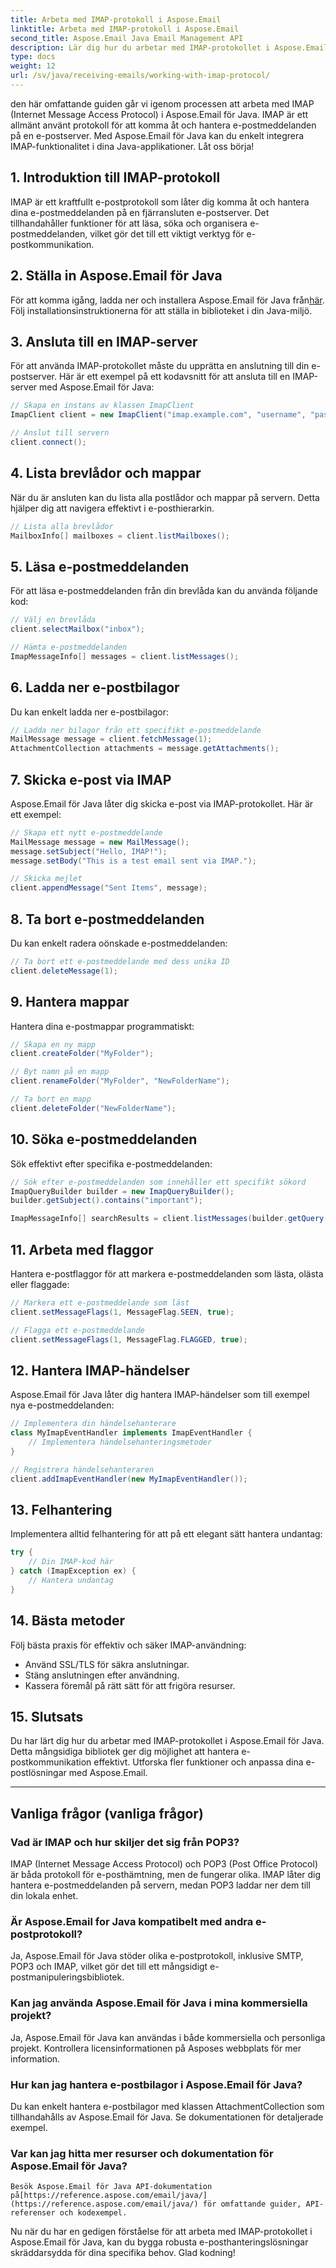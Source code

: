 ```yaml
---
title: Arbeta med IMAP-protokoll i Aspose.Email
linktitle: Arbeta med IMAP-protokoll i Aspose.Email
second_title: Aspose.Email Java Email Management API
description: Lär dig hur du arbetar med IMAP-protokollet i Aspose.Email för Java för att effektivt hantera din e-postkommunikation.
type: docs
weight: 12
url: /sv/java/receiving-emails/working-with-imap-protocol/
---
```


den här omfattande guiden går vi igenom processen att arbeta med IMAP (Internet Message Access Protocol) i Aspose.Email för Java. IMAP är ett allmänt använt protokoll för att komma åt och hantera e-postmeddelanden på en e-postserver. Med Aspose.Email för Java kan du enkelt integrera IMAP-funktionalitet i dina Java-applikationer. Låt oss börja!


## 1. Introduktion till IMAP-protokoll

IMAP är ett kraftfullt e-postprotokoll som låter dig komma åt och hantera dina e-postmeddelanden på en fjärransluten e-postserver. Det tillhandahåller funktioner för att läsa, söka och organisera e-postmeddelanden, vilket gör det till ett viktigt verktyg för e-postkommunikation.

## 2. Ställa in Aspose.Email för Java

 För att komma igång, ladda ner och installera Aspose.Email för Java från[här](https://releases.aspose.com/email/java/). Följ installationsinstruktionerna för att ställa in biblioteket i din Java-miljö.

## 3. Ansluta till en IMAP-server

För att använda IMAP-protokollet måste du upprätta en anslutning till din e-postserver. Här är ett exempel på ett kodavsnitt för att ansluta till en IMAP-server med Aspose.Email för Java:

```java
// Skapa en instans av klassen ImapClient
ImapClient client = new ImapClient("imap.example.com", "username", "password");

// Anslut till servern
client.connect();
```

## 4. Lista brevlådor och mappar

När du är ansluten kan du lista alla postlådor och mappar på servern. Detta hjälper dig att navigera effektivt i e-posthierarkin.

```java
// Lista alla brevlådor
MailboxInfo[] mailboxes = client.listMailboxes();
```

## 5. Läsa e-postmeddelanden

För att läsa e-postmeddelanden från din brevlåda kan du använda följande kod:

```java
// Välj en brevlåda
client.selectMailbox("inbox");

// Hämta e-postmeddelanden
ImapMessageInfo[] messages = client.listMessages();
```

## 6. Ladda ner e-postbilagor

Du kan enkelt ladda ner e-postbilagor:

```java
// Ladda ner bilagor från ett specifikt e-postmeddelande
MailMessage message = client.fetchMessage(1);
AttachmentCollection attachments = message.getAttachments();
```

## 7. Skicka e-post via IMAP

Aspose.Email för Java låter dig skicka e-post via IMAP-protokollet. Här är ett exempel:

```java
// Skapa ett nytt e-postmeddelande
MailMessage message = new MailMessage();
message.setSubject("Hello, IMAP!");
message.setBody("This is a test email sent via IMAP.");

// Skicka mejlet
client.appendMessage("Sent Items", message);
```

## 8. Ta bort e-postmeddelanden

Du kan enkelt radera oönskade e-postmeddelanden:

```java
// Ta bort ett e-postmeddelande med dess unika ID
client.deleteMessage(1);
```

## 9. Hantera mappar

Hantera dina e-postmappar programmatiskt:

```java
// Skapa en ny mapp
client.createFolder("MyFolder");

// Byt namn på en mapp
client.renameFolder("MyFolder", "NewFolderName");

// Ta bort en mapp
client.deleteFolder("NewFolderName");
```

## 10. Söka e-postmeddelanden

Sök effektivt efter specifika e-postmeddelanden:

```java
// Sök efter e-postmeddelanden som innehåller ett specifikt sökord
ImapQueryBuilder builder = new ImapQueryBuilder();
builder.getSubject().contains("important");

ImapMessageInfo[] searchResults = client.listMessages(builder.getQuery());
```

## 11. Arbeta med flaggor

Hantera e-postflaggor för att markera e-postmeddelanden som lästa, olästa eller flaggade:

```java
// Markera ett e-postmeddelande som läst
client.setMessageFlags(1, MessageFlag.SEEN, true);

// Flagga ett e-postmeddelande
client.setMessageFlags(1, MessageFlag.FLAGGED, true);
```

## 12. Hantera IMAP-händelser

Aspose.Email för Java låter dig hantera IMAP-händelser som till exempel nya e-postmeddelanden:

```java
// Implementera din händelsehanterare
class MyImapEventHandler implements ImapEventHandler {
    // Implementera händelsehanteringsmetoder
}

// Registrera händelsehanteraren
client.addImapEventHandler(new MyImapEventHandler());
```

## 13. Felhantering

Implementera alltid felhantering för att på ett elegant sätt hantera undantag:

```java
try {
    // Din IMAP-kod här
} catch (ImapException ex) {
    // Hantera undantag
}
```

## 14. Bästa metoder

Följ bästa praxis för effektiv och säker IMAP-användning:

- Använd SSL/TLS för säkra anslutningar.
- Stäng anslutningen efter användning.
- Kassera föremål på rätt sätt för att frigöra resurser.

## 15. Slutsats

Du har lärt dig hur du arbetar med IMAP-protokollet i Aspose.Email för Java. Detta mångsidiga bibliotek ger dig möjlighet att hantera e-postkommunikation effektivt. Utforska fler funktioner och anpassa dina e-postlösningar med Aspose.Email.

---

## Vanliga frågor (vanliga frågor)

### Vad är IMAP och hur skiljer det sig från POP3?
   IMAP (Internet Message Access Protocol) och POP3 (Post Office Protocol) är båda protokoll för e-posthämtning, men de fungerar olika. IMAP låter dig hantera e-postmeddelanden på servern, medan POP3 laddar ner dem till din lokala enhet.

### Är Aspose.Email for Java kompatibelt med andra e-postprotokoll?
   Ja, Aspose.Email för Java stöder olika e-postprotokoll, inklusive SMTP, POP3 och IMAP, vilket gör det till ett mångsidigt e-postmanipuleringsbibliotek.

### Kan jag använda Aspose.Email för Java i mina kommersiella projekt?
   Ja, Aspose.Email för Java kan användas i både kommersiella och personliga projekt. Kontrollera licensinformationen på Asposes webbplats för mer information.

### Hur kan jag hantera e-postbilagor i Aspose.Email för Java?
   Du kan enkelt hantera e-postbilagor med klassen AttachmentCollection som tillhandahålls av Aspose.Email för Java. Se dokumentationen för detaljerade exempel.

### Var kan jag hitta mer resurser och dokumentation för Aspose.Email för Java?
    Besök Aspose.Email för Java API-dokumentation på[https://reference.aspose.com/email/java/](https://reference.aspose.com/email/java/) för omfattande guider, API-referenser och kodexempel.

Nu när du har en gedigen förståelse för att arbeta med IMAP-protokollet i Aspose.Email för Java, kan du bygga robusta e-posthanteringslösningar skräddarsydda för dina specifika behov. Glad kodning!